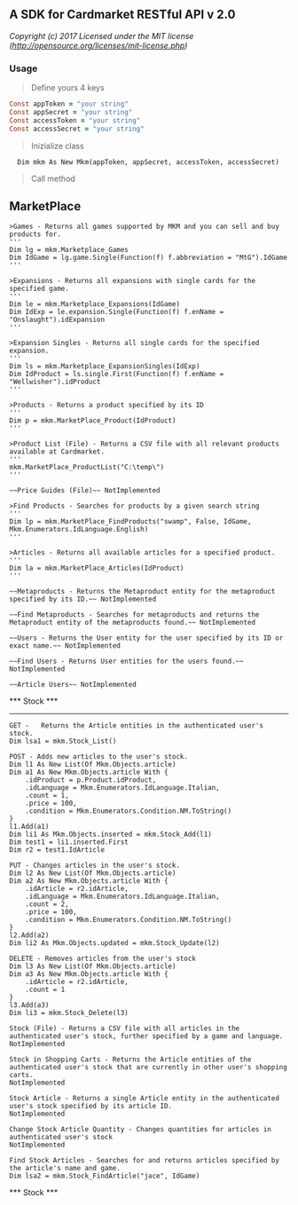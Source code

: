 ## A SDK for Cardmarket RESTful API v 2.0

*Copyright (c) 2017 Licensed under the MIT license (http://opensource.org/licenses/mit-license.php)*

### Usage

>Define yours 4 keys
```ruby
Const appToken = "your string"
Const appSecret = "your string"
Const accessToken = "your string"
Const accessSecret = "your string"
```

>Inizialize class
```
  Dim mkm As New Mkm(appToken, appSecret, accessToken, accessSecret)
```

>Call method
  ## MarketPlace

    >Games - Returns all games supported by MKM and you can sell and buy products for.
    '''
    Dim lg = mkm.Marketplace_Games
    Dim IdGame = lg.game.Single(Function(f) f.abbreviation = "MtG").IdGame
    '''

    >Expansions - Returns all expansions with single cards for the specified game.
    '''
    Dim le = mkm.Marketplace_Expansions(IdGame)
    Dim IdExp = le.expansion.Single(Function(f) f.enName = "Onslaught").idExpansion
    '''

    >Expansion Singles - Returns all single cards for the specified expansion.
    '''
    Dim ls = mkm.Marketplace_ExpansionSingles(IdExp)
    Dim IdProduct = ls.single.First(Function(f) f.enName = "Wellwisher").idProduct
    '''
    
    >Products - Returns a product specified by its ID
    '''
    Dim p = mkm.MarketPlace_Product(IdProduct)
    '''

    >Product List (File) - Returns a CSV file with all relevant products available at Cardmarket.
    '''
    mkm.MarketPlace_ProductList("C:\temp\")
    '''

    ~~Price Guides (File)~~ NotImplemented

    >Find Products - Searches for products by a given search string
    '''
    Dim lp = mkm.MarketPlace_FindProducts("swamp", False, IdGame, Mkm.Enumerators.IdLanguage.English)
    '''

    >Articles - Returns all available articles for a specified product.
    '''
    Dim la = mkm.MarketPlace_Articles(IdProduct)
    '''

    ~~Metaproducts - Returns the Metaproduct entity for the metaproduct specified by its ID.~~ NotImplemented

    ~~Find Metaproducts - Searches for metaproducts and returns the Metaproduct entity of the metaproducts found.~~ NotImplemented

    ~~Users - Returns the User entity for the user specified by its ID or exact name.~~ NotImplemented

    ~~Find Users - Returns User entities for the users found.~~ NotImplemented

    ~~Article Users~~ NotImplemented

  
  *** Stock ***
  *************

    GET - 	Returns the Article entities in the authenticated user's stock.
    Dim lsa1 = mkm.Stock_List()

    POST - Adds new articles to the user's stock.
    Dim l1 As New List(Of Mkm.Objects.article)
    Dim a1 As New Mkm.Objects.article With {
        .idProduct = p.Product.idProduct,
        .idLanguage = Mkm.Enumerators.IdLanguage.Italian,
        .count = 1,
        .price = 100,
        .condition = Mkm.Enumerators.Condition.NM.ToString()
    }
    l1.Add(a1)
    Dim li1 As Mkm.Objects.inserted = mkm.Stock_Add(l1)
    Dim test1 = li1.inserted.First
    Dim r2 = test1.IdArticle

    PUT - Changes articles in the user's stock.
    Dim l2 As New List(Of Mkm.Objects.article)
    Dim a2 As New Mkm.Objects.article With {
        .idArticle = r2.idArticle,
        .idLanguage = Mkm.Enumerators.IdLanguage.Italian,
        .count = 2,
        .price = 100,
        .condition = Mkm.Enumerators.Condition.NM.ToString()
    }
    l2.Add(a2)
    Dim li2 As Mkm.Objects.updated = mkm.Stock_Update(l2)

    DELETE - Removes articles from the user's stock
    Dim l3 As New List(Of Mkm.Objects.article)
    Dim a3 As New Mkm.Objects.article With {
        .idArticle = r2.idArticle,
        .count = 1
    }
    l3.Add(a3)
    Dim li3 = mkm.Stock_Delete(l3)

    Stock (File) - Returns a CSV file with all articles in the authenticated user's stock, further specified by a game and language.
    NotImplemented

    Stock in Shopping Carts - Returns the Article entities of the authenticated user's stock that are currently in other user's shopping carts.
    NotImplemented

    Stock Article - Returns a single Article entity in the authenticated user's stock specified by its article ID.
    NotImplemented

    Change Stock Article Quantity - Changes quantities for articles in authenticated user's stock
    NotImplemented

    Find Stock Articles - Searches for and returns articles specified by the article's name and game.
    Dim lsa2 = mkm.Stock_FindArticle("jace", IdGame)

  *** Stock ***
